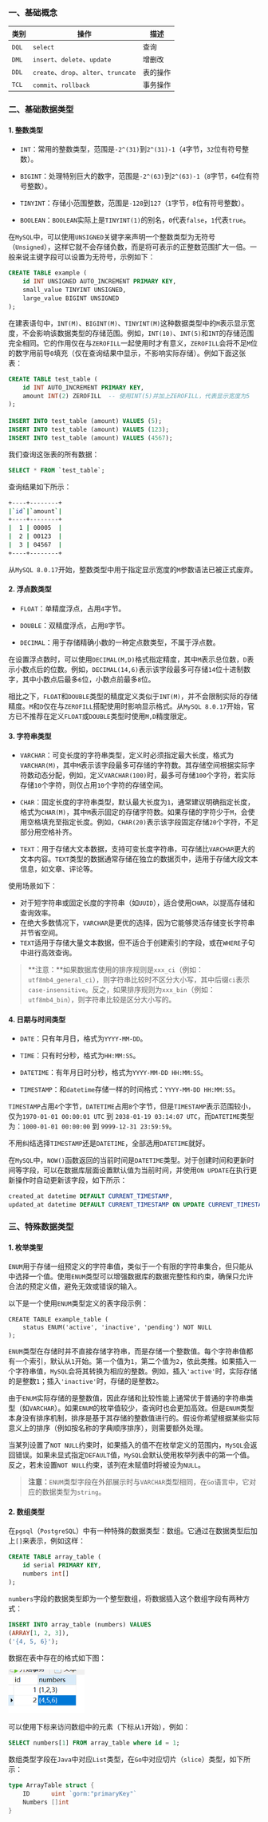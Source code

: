 ### 一、基础概念

| 类别  | 操作                                  | 描述     |
| ----- | ------------------------------------- | -------- |
| `DQL` | `select`                              | 查询     |
| `DML` | `insert`、`delete`、`update`          | 增删改   |
| `DDL` | `create`、`drop`、`alter`、`truncate` | 表的操作 |
| `TCL` | `commit`、`rollback`                  | 事务操作 |

### 二、基础数据类型

#### 1. 整数类型

- `INT`：常用的整数类型，范围是`-2^(31)`到`2^(31)-1`（`4`字节，`32`位有符号整数）。

- `BIGINT`：处理特别巨大的数字，范围是`-2^(63)`到`2^(63)-1`（`8`字节，`64`位有符号整数）。

- `TINYINT`：存储小范围整数，范围是`-128`到`127`（`1`字节，`8`位有符号整数）。

- `BOOLEAN`：`BOOLEAN`实际上是`TINYINT(1)`的别名，`0`代表`false`，`1`代表`true`。

在`MySQL`中，可以使用`UNSIGNED`关键字来声明一个整数类型为无符号（`Unsigned`），这样它就不会存储负数，而是将可表示的正整数范围扩大一倍。一般来说主键字段可以设置为无符号，示例如下：

```sql
CREATE TABLE example (
    id INT UNSIGNED AUTO_INCREMENT PRIMARY KEY,
    small_value TINYINT UNSIGNED,
    large_value BIGINT UNSIGNED
);
```

在建表语句中，`INT(M)`、`BIGINT(M)`、`TINYINT(M)`这种数据类型中的`M`表示显示宽度，不会影响该数据类型的存储范围。例如，`INT(10)`、`INT(5)`和`INT`的存储范围完全相同。它的作用仅在与`ZEROFILL`一起使用时才有意义，`ZEROFILL`会将不足`M`位的数字用前导`0`填充（仅在查询结果中显示，不影响实际存储）。例如下面这张表：

```sql
CREATE TABLE test_table (
    id INT AUTO_INCREMENT PRIMARY KEY,
    amount INT(2) ZEROFILL  -- 使用INT(5)并加上ZEROFILL，代表显示宽度为5
);

INSERT INTO test_table (amount) VALUES (5);
INSERT INTO test_table (amount) VALUES (123);
INSERT INTO test_table (amount) VALUES (4567);
```

我们查询这张表的所有数据：

```sql
SELECT * FROM `test_table`;
```

查询结果如下所示：

```sh
+----+--------+
|`id`|`amount`|
+----+--------+
|  1 | 00005  |
|  2 | 00123  |
|  3 | 04567  |
+----+--------+

```

从`MySQL 8.0.17`开始，整数类型中用于指定显示宽度的`M`参数语法已被正式废弃。

#### 2. 浮点数类型

- `FLOAT`：单精度浮点，占用`4`字节。

- `DOUBLE`：双精度浮点，占用`8`字节。

- `DECIMAL`：用于存储精确小数的一种定点数类型，不属于浮点数。

在设置浮点数时，可以使用`DECIMAL(M,D)`格式指定精度，其中`M`表示总位数，`D`表示小数点后的位数。例如，`DECIMAL(14,6)`表示该字段最多可存储`14`位十进制数字，其中小数点后最多`6`位，小数点前最多`8`位。

相比之下，`FLOAT`和`DOUBLE`类型的精度定义类似于`INT(M)`，并不会限制实际的存储精度。`M`和`D`仅在与`ZEROFILL`搭配使用时影响显示格式。从`MySQL 8.0.17`开始，官方已不推荐在定义`FLOAT`或`DOUBLE`类型时使用`M,D`精度限定。

#### 3. 字符串类型

- `VARCHAR`：可变长度的字符串类型，定义时必须指定最大长度，格式为`VARCHAR(M)`，其中`M`表示该字段最多可存储的字符数。其存储空间根据实际字符数动态分配，例如，定义`VARCHAR(100)`时，最多可存储`100`个字符，若实际存储`10`个字符，则仅占用`10`个字符的存储空间。

- `CHAR`：固定长度的字符串类型，默认最大长度为`1`，通常建议明确指定长度，格式为`CHAR(M)`，其中`M`表示固定的存储字符数。如果存储的字符少于`M`，会使用空格填充至指定长度。例如，`CHAR(20)`表示该字段固定存储`20`个字符，不足部分用空格补齐。

- `TEXT`：用于存储大文本数据，支持可变长度字符串，可存储比`VARCHAR`更大的文本内容。`TEXT`类型的数据通常存储在独立的数据页中，适用于存储大段文本信息，如文章、评论等。

使用场景如下：

- 对于短字符串或固定长度的字符串（如`UUID`），适合使用`CHAR`，以提高存储和查询效率。
- 在绝大多数情况下，`VARCHAR`是更优的选择，因为它能够灵活存储变长字符串并节省空间。
- `TEXT`适用于存储大量文本数据，但不适合于创建索引的字段，或在`WHERE`子句中进行高效查询。

> **注意：**如果数据库使用的排序规则是`xxx_ci`（例如：`utf8mb4_general_ci`），则字符串比较时不区分大小写，其中后缀`ci`表示`case-insensitive`。反之，如果排序规则为`xxx_bin`（例如：`utf8mb4_bin`），则字符串比较是区分大小写的。

#### 4. 日期与时间类型

- `DATE`：只有年月日，格式为`YYYY-MM-DD`。

- `TIME`：只有时分秒，格式为`HH:MM:SS`。

- `DATETIME`：有年月日时分秒，格式为`YYYY-MM-DD HH:MM:SS`。

- `TIMESTAMP`：和`datetime`存储一样的时间格式：`YYYY-MM-DD HH:MM:SS`。

`TIMESTAMP`占用`4`个字节，`DATETIME`占用`8`个字节，但是`TIMESTAMP`表示范围较小，仅为`1970-01-01 00:00:01 UTC` 到 `2038-01-19 03:14:07 UTC`，而`DATETIME`类型为：`1000-01-01 00:00:00` 到 `9999-12-31 23:59:59`。

不用纠结选择`TIMESTAMP`还是`DATETIME`，全部选用`DATETIME`就好。

在`MySQL`中，`NOW()`函数返回的当前时间是`DATETIME`类型。对于创建时间和更新时间等字段，可以在数据库层面设置默认值为当前时间，并使用`ON UPDATE`在执行更新操作时自动更新该字段，如下所示：

```sql
created_at datetime DEFAULT CURRENT_TIMESTAMP,
updated_at datetime DEFAULT CURRENT_TIMESTAMP ON UPDATE CURRENT_TIMESTAMP,
```

### 三、特殊数据类型

#### 1. 枚举类型

`ENUM`用于存储一组预定义的字符串值，类似于一个有限的字符串集合，但只能从中选择一个值。使用`ENUM`类型可以增强数据库的数据完整性和约束，确保只允许合法的预定义值，避免无效或错误的输入。

以下是一个使用`ENUM`类型定义的表字段示例：

```mysql
CREATE TABLE example_table (
    status ENUM('active', 'inactive', 'pending') NOT NULL
);
```

`ENUM`类型在存储时并不直接存储字符串，而是存储一个整数值。每个字符串值都有一个索引，默认从`1`开始。第一个值为`1`，第二个值为`2`，依此类推。如果插入一个字符串值，`MySQL`会将其转换为相应的整数。例如，插入`'active'`时，实际存储的是整数`1`；插入`'inactive'`时，存储的是整数`2`。

由于`ENUM`实际存储的是整数值，因此存储和比较性能上通常优于普通的字符串类型（如`VARCHAR`）。如果`ENUM`的枚举值较少，查询时也会更加高效。但是`ENUM`类型本身没有排序机制，排序是基于其存储的整数值进行的。假设你希望根据某些实际意义上的排序（例如按名称的字典顺序排序），则需要额外处理。

当某列设置了`NOT NULL`约束时，如果插入的值不在枚举定义的范围内，`MySQL`会返回错误。如果未显式指定`DEFAULT`值，`MySQL`会默认使用枚举列表中的第一个值。反之，若未设置`NOT NULL`约束，该列在未赋值时将被设为`NULL`。

> **注意：**`ENUM`类型字段在外部展示时与`VARCHAR`类型相同，在`Go`语言中，它对应的数据类型为`string`。

#### 2. 数组类型

在`pgsql`（`PostgreSQL`）中有一种特殊的数据类型：数组。它通过在数据类型后加上`[]`来表示，例如这样：

```sql
CREATE TABLE array_table (
    id serial PRIMARY KEY,
    numbers int[]
);
```

`numbers`字段的数据类型即为一个整型数组，将数据插入这个数组字段有两种方式：

```sql
INSERT INTO array_table (numbers) VALUES
(ARRAY[1, 2, 3]),
('{4, 5, 6}');
```

数据在表中存在的格式如下图：

<img src="image/image-20240109155623711.png" alt="image-20240109155623711" style="zoom:70%;" />

可以使用下标来访问数组中的元素（下标从`1`开始），例如：

```sql
SELECT numbers[1] FROM array_table where id = 1;
```

数组类型字段在`Java`中对应`List`类型，在`Go`中对应切片（`slice`）类型，如下所示：

```go
type ArrayTable struct {
	ID      uint `gorm:"primaryKey"`
	Numbers []int
}
```

